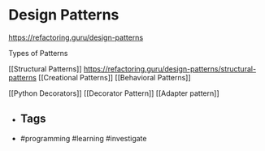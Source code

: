 # Design Patterns


https://refactoring.guru/design-patterns

Types of Patterns

[[Structural Patterns]] https://refactoring.guru/design-patterns/structural-patterns
[[Creational Patterns]]
[[Behavioral Patterns]]




[[Python Decorators]]
[[Decorator Pattern]]
[[Adapter pattern]]
- ## Tags
- #programming #learning #investigate
